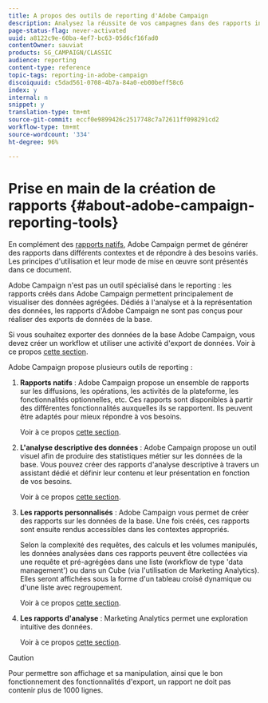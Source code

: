 ```yaml
---
title: A propos des outils de reporting d'Adobe Campaign
description: Analysez la réussite de vos campagnes dans des rapports intégrés ou personnalisés.
page-status-flag: never-activated
uuid: a8122c9e-60ba-4ef7-bc63-05d6cf16fad0
contentOwner: sauviat
products: SG_CAMPAIGN/CLASSIC
audience: reporting
content-type: reference
topic-tags: reporting-in-adobe-campaign
discoiquuid: c5dad561-0708-4b7a-84a0-eb00beff58c6
index: y
internal: n
snippet: y
translation-type: tm+mt
source-git-commit: eccf0e9899426c2517748c7a72611ff098291cd2
workflow-type: tm+mt
source-wordcount: '334'
ht-degree: 96%

---
```



# Prise en main de la création de rapports {#about-adobe-campaign-reporting-tools}

En complément des [rapports natifs](../../reporting/using/about-campaign-built-in-reports.md), Adobe Campaign permet de générer des rapports dans différents contextes et de répondre à des besoins variés. Les principes d&#39;utilisation et leur mode de mise en œuvre sont présentés dans ce document.

Adobe Campaign n&#39;est pas un outil spécialisé dans le reporting : les rapports créés dans Adobe Campaign permettent principalement de visualiser des données agrégées. Dédiés à l&#39;analyse et à la représentation des données, les rapports d&#39;Adobe Campaign ne sont pas conçus pour réaliser des exports de données de la base.

Si vous souhaitez exporter des données de la base Adobe Campaign, vous devez créer un workflow et utiliser une activité d&#39;export de données. Voir à ce propos [cette section](../../workflow/using/about-action-activities.md).

Adobe Campaign propose plusieurs outils de reporting :

1. **Rapports natifs** : Adobe Campaign propose un ensemble de rapports sur les diffusions, les opérations, les activités de la plateforme, les fonctionnalités optionnelles, etc. Ces rapports sont disponibles à partir des différentes fonctionnalités auxquelles ils se rapportent. Ils peuvent être adaptés pour mieux répondre à vos besoins.

   Voir à ce propos [cette section](../../reporting/using/about-campaign-built-in-reports.md).

1. **L&#39;analyse descriptive des données** : Adobe Campaign propose un outil visuel afin de produire des statistiques métier sur les données de la base. Vous pouvez créer des rapports d&#39;analyse descriptive à travers un assistant dédié et définir leur contenu et leur présentation en fonction de vos besoins.

   Voir à ce propos [cette section](../../reporting/using/about-descriptive-analysis.md).

1. **Les rapports personnalisés** : Adobe Campaign vous permet de créer des rapports sur les données de la base. Une fois créés, ces rapports sont ensuite rendus accessibles dans les contextes appropriés.

   Selon la complexité des requêtes, des calculs et les volumes manipulés, les données analysées dans ces rapports peuvent être collectées via une requête et pré-agrégées dans une liste (workflow de type &#39;data management&#39;) ou dans un Cube (via l&#39;utilisation de Marketing Analytics). Elles seront affichées sous la forme d&#39;un tableau croisé dynamique ou d&#39;une liste avec regroupement.

   Voir à ce propos [cette section](../../reporting/using/about-reports-creation-in-campaign.md).

1. **Les rapports d&#39;analyse** : Marketing Analytics permet une exploration intuitive des données.

   Voir à ce propos [cette section](../../reporting/using/about-cubes.md).

>[!CAUTION]
>
>Pour permettre son affichage et sa manipulation, ainsi que le bon fonctionnement des fonctionnalités d&#39;export, un rapport ne doit pas contenir plus de 1000 lignes.